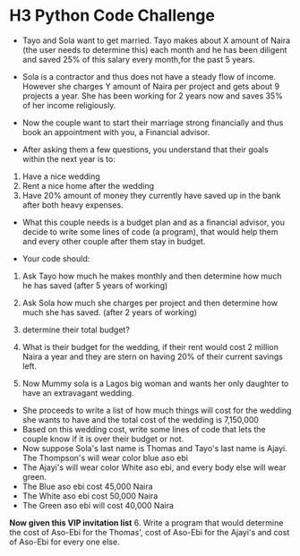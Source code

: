 # H3 Python Code Challenge

* Tayo and Sola want to get married. Tayo makes about X amount of Naira (the user needs to determine    this) each month and he has been diligent and       saved 25% of this salary every month,for the past 5 years.
* Sola is a contractor and thus does not have a steady flow of income. However she charges Y amount of Naira per project and gets about 9 projects a        year. She has been working for 2 years now and saves 35% of her income religiously.
* Now the couple want to start their marriage strong financially and thus book an appointment with you, a Financial advisor.

* After asking them a few questions, you understand that their goals within the next year is to:
1. Have a nice wedding
2. Rent a nice home after the wedding
3. Have 20% amount of money they currently have saved up in the bank after both heavy expenses.

* What this couple needs is a budget plan and as a financial advisor, you decide to write some lines of code (a program), that would help them and every    other couple after them stay in budget.

* Your code should:
1. Ask Tayo how much he makes monthly and then determine how much he has saved (after 5 years of working)
2. Ask Sola how much she charges per project and then determine how much she has saved. (after 2 years of working)
3. determine their total budget?
4. What is their budget for the wedding, if their rent would cost 2 million Naira a year and they are stern on having 20% of their current savings left.

5. Now Mummy sola is a Lagos big woman and wants her only daughter to have an extravagant wedding.
* She proceeds to write a list of how much things will cost for the wedding she wants to have and the total cost of the wedding is 7,150,000
* Based on this wedding cost, write some lines of code that lets the couple know if it is over their budget or not.
* Now suppose Sola's last name is Thomas and Tayo's last name is Ajayi. The Thompson's will wear color blue aso ebi
* The Ajayi's will wear color White aso ebi, and every body else will wear green.
* The Blue aso ebi cost 45,000 Naira
* The White aso ebi cost 50,000 Naira 
* The Green aso ebi will cost 40,000 Naira

**Now given this VIP invitation list**
6. Write a program that would determine the cost of Aso-Ebi for the Thomas', cost of Aso-Ebi for the Ajayi's and cost of Aso-Ebi for every one else.
